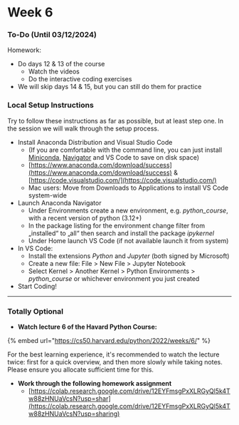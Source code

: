 # Week 6

### To-Do (Until 03/12/2024) <a href="#to-do" id="to-do"></a>

Homework:

* Do days 12 & 13 of the course
  * Watch the videos
  * Do the interactive coding exercises
* We will skip days 14 & 15, but you can still do them for practice

### Local Setup Instructions

Try to follow these instructions as far as possible, but at least step one. In the session we will walk through the setup process.

* Install Anaconda Distribution and Visual Studio Code
  * (If you are comfortable with the command line, you can just install [Miniconda](https://repo.anaconda.com/miniconda/Miniconda3-latest-Windows-x86_64.exe), [Navigator](https://docs.anaconda.com/navigator/install/) and VS Code to save on disk space)
  * [https://www.anaconda.com/download/success](https://www.anaconda.com/download/success) & [https://code.visualstudio.com/](https://code.visualstudio.com/)
  * Mac users: Move from Downloads to Applications to install VS Code system-wide
* Launch Anaconda Navigator
  * Under Environments create a new environment, e.g. _python\_course_, with a recent version of python (3.12+)
  * In the package listing for the environment change filter from „installed“ to „all“ then search and install the package _ipykernel_
  * Under Home launch VS Code (if not available launch it from system)
* In VS Code:
  * Install the extensions _Python_ and _Jupyter_ (both signed by Microsoft)
  * Create a new file: File > New File > Jupyter Notebook
  * Select Kernel > Another Kernel > Python Environments > _python\_course_ or whichever environment you just created
* Start Coding!

***

### Totally Optional

* **Watch lecture 6 of the Havard Python Course:**

{% embed url="https://cs50.harvard.edu/python/2022/weeks/6/" %}

For the best learning experience, it's recommended to watch the lecture twice: first for a quick overview, and then more slowly while taking notes. Please ensure you allocate sufficient time for this.

* **Work through the following homework assignment**
  * [https://colab.research.google.com/drive/12EYFmsgPxXLRGyQl5k4Tw88zHNUaVcsN?usp=shar](https://colab.research.google.com/drive/12EYFmsgPxXLRGyQl5k4Tw88zHNUaVcsN?usp=sharing)
